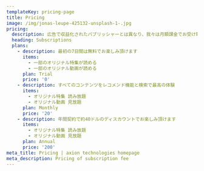 ```yaml
---
templateKey: pricing-page
title: Pricing
image: /img/jonas-leupe-425132-unsplash-1-.jpg
pricing:
  description: 広告で収益化されたパブリッシャーとは異なり、我々は月額課金でお受け取りしたお金を、ユーザーの方々の”本当のベネフィット”のために投資し続けます。
  heading: Subscriptions
  plans:
    - description: 最初の7日間は無料でお楽しみ頂けます
      items:
        - 一部のオリジナル特集が読める
        - 一部のオリジナル動画が読める
      plan: Trial
      price: '0'
    - description: すべてのコンテンツをレコメンド機能と検索で最高の体験
      items:
        - オリジナル特集 読み放題
        - オリジナル動画 見放題
      plan: Monthly
      price: '20'
    - description: 年間契約で約40ドルのディスカウントでお楽しみ頂けます
      items:
        - オリジナル特集 読み放題
        - オリジナル動画 見放題
      plan: Annual
      price: '200'
meta_title: Pricing | axion technologies homepage
meta_description: Pricing of subscription fee
---
```


